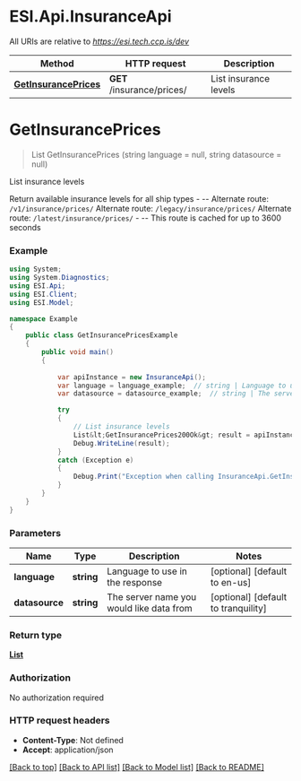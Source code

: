 # ESI.Api.InsuranceApi

All URIs are relative to *https://esi.tech.ccp.is/dev*

Method | HTTP request | Description
------------- | ------------- | -------------
[**GetInsurancePrices**](InsuranceApi.md#getinsuranceprices) | **GET** /insurance/prices/ | List insurance levels


<a name="getinsuranceprices"></a>
# **GetInsurancePrices**
> List<GetInsurancePrices200Ok> GetInsurancePrices (string language = null, string datasource = null)

List insurance levels

Return available insurance levels for all ship types  - --  Alternate route: `/v1/insurance/prices/`  Alternate route: `/legacy/insurance/prices/`  Alternate route: `/latest/insurance/prices/`   - --  This route is cached for up to 3600 seconds

### Example
```csharp
using System;
using System.Diagnostics;
using ESI.Api;
using ESI.Client;
using ESI.Model;

namespace Example
{
    public class GetInsurancePricesExample
    {
        public void main()
        {
            
            var apiInstance = new InsuranceApi();
            var language = language_example;  // string | Language to use in the response (optional)  (default to en-us)
            var datasource = datasource_example;  // string | The server name you would like data from (optional)  (default to tranquility)

            try
            {
                // List insurance levels
                List&lt;GetInsurancePrices200Ok&gt; result = apiInstance.GetInsurancePrices(language, datasource);
                Debug.WriteLine(result);
            }
            catch (Exception e)
            {
                Debug.Print("Exception when calling InsuranceApi.GetInsurancePrices: " + e.Message );
            }
        }
    }
}
```

### Parameters

Name | Type | Description  | Notes
------------- | ------------- | ------------- | -------------
 **language** | **string**| Language to use in the response | [optional] [default to en-us]
 **datasource** | **string**| The server name you would like data from | [optional] [default to tranquility]

### Return type

[**List<GetInsurancePrices200Ok>**](GetInsurancePrices200Ok.md)

### Authorization

No authorization required

### HTTP request headers

 - **Content-Type**: Not defined
 - **Accept**: application/json

[[Back to top]](#) [[Back to API list]](../README.md#documentation-for-api-endpoints) [[Back to Model list]](../README.md#documentation-for-models) [[Back to README]](../README.md)

